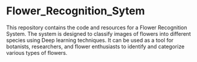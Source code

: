# Flower_Recognition_Sytem
This repository contains the code and resources for a Flower Recognition System. The system is designed to classify images of flowers into different species using Deep learning techniques. It can be used as a tool for botanists, researchers, and flower enthusiasts to identify and categorize various types of flowers.
